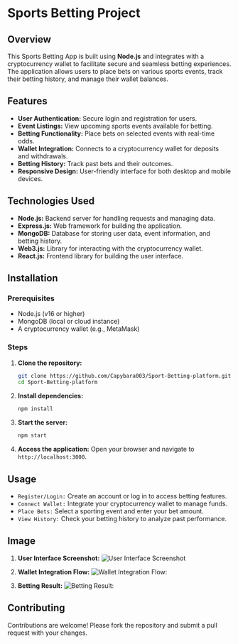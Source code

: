 # Sports Betting Project

## Overview
This Sports Betting App is built using **Node.js** and integrates with a cryptocurrency wallet to facilitate secure and seamless betting experiences. The application allows users to place bets on various sports events, track their betting history, and manage their wallet balances.

## Features
- **User Authentication:** Secure login and registration for users.
- **Event Listings:** View upcoming sports events available for betting.
- **Betting Functionality:** Place bets on selected events with real-time odds.
- **Wallet Integration:** Connects to a cryptocurrency wallet for deposits and withdrawals.
- **Betting History:** Track past bets and their outcomes.
- **Responsive Design:** User-friendly interface for both desktop and mobile devices.

## Technologies Used
- **Node.js:** Backend server for handling requests and managing data.
- **Express.js:** Web framework for building the application.
- **MongoDB:** Database for storing user data, event information, and betting history.
- **Web3.js:** Library for interacting with the cryptocurrency wallet.
- **React.js:** Frontend library for building the user interface.

## Installation

### Prerequisites
- Node.js (v16 or higher)
- MongoDB (local or cloud instance)
- A cryptocurrency wallet (e.g., MetaMask)

### Steps
1. **Clone the repository:**
   ```bash
   git clone https://github.com/Capybara003/Sport-Betting-platform.git
   cd Sport-Betting-platform
    ```
2. **Install dependencies:**
    ```bash
    npm install
    ```
3. **Start the server:**
    ```bash
    npm start
    ```
4. **Access the application:**
    Open your browser and navigate to `http://localhost:3000`.

## Usage

- `Register/Login:` Create an account or log in to access betting features.
- `Connect Wallet:` Integrate your cryptocurrency wallet to manage funds.
- `Place Bets:` Select a sporting event and enter your bet amount.
- `View History:` Check your betting history to analyze past performance.

## Image

1. **User Interface Screenshot:**
![User Interface Screenshot](Interface.png)

2. **Wallet Integration Flow:**
![Wallet Integration Flow:](Walletconnect.png)

3. **Betting Result:**
![Betting Result:](Betting-result.png)

## Contributing

Contributions are welcome! Please fork the repository and submit a pull request with your changes.
